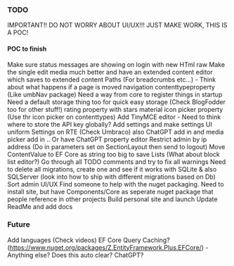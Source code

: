 ### TODO

IMPORTANT!! DO NOT WORRY ABOUT UI/UX!!! JUST MAKE WORK, THIS IS A POC!

#### POC to finish
Make sure status messages are showing on login with new HTml raw
Make the single edit media much better and have an extended content editor which saves to extended content
Paths (For breadcrumbs etc...) - Think about what happens if a page is moved
navigation contenttypeproperty (Like umbNav package)
Need a way from core to register things in startup
Need a default storage thing too for quick easy storage (Check BlogFodder too for other stuff!)
rating property with stars
material icon picker property (Use thr icon picker on contenttypes)
Add TinyMCE editor - Need to think where to store the API key globally? Add settings and make settings UI uniform
Settings on RTE (Check Umbraco) also ChatGPT add in and media picker add in
.. Or have ChatGPT property editor
Restrict admin by ip address (Do in parameters set on SectionLayout then send to logout)
Move ContentValue to EF Core as string too big to save Lists (What about block list editor?)
Go through all TODO comments and try to fix all warnings
Need to delete all migrations, create one and see if it works with SQLite & also SQLServer (look into how to ship with different migrations based on Db)
Sort admin UI/UX
Find someone to help with the nuget packaging. Need to install site, but have Components/Core as seperate nuget package that people reference in other projects
Build personal site and launch
Update ReadMe and add docs

### Future
Add languages (Check videos)
EF Core Query Caching? (https://www.nuget.org/packages/Z.EntityFramework.Plus.EFCore/) - Anything else? Does this auto clear? ChatGPT?
